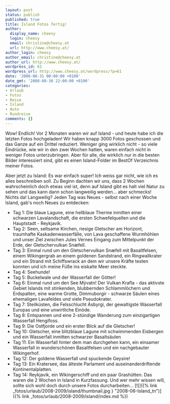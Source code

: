 ```yaml
---
layout: post
status: publish
published: true
title: Island Fotos fertig!
author:
  display_name: cheesy
  login: cheesy
  email: christine@cheesy.at
  url: http://www.cheesy.at/
author_login: cheesy
author_email: christine@cheesy.at
author_url: http://www.cheesy.at/
wordpress_id: 61
wordpress_url: http://www.cheesy.at/wordpress/?p=61
date: '2008-08-31 00:00:00 +0100'
date_gmt: '2008-08-30 22:00:00 +0100'
categories:
- Urlaub
- Fotos
- Reise
- Island
- Auto
- Rundreise
comments: []
---
```

<!--:de--><!-- 5102-->Wow! Endlich! Vor 2 Monaten waren wir auf Island - und heute habe ich die letzten Fotos hochgeladen! Wir haben knapp 3000 Fotos geschossen und das Ganze auf ein Drittel reduziert. Weniger ging wirklich nicht - so viele Eindrücke, wie wir in den zwei Wochen hatten, waren einfach nicht in weniger Fotos unterzubringen. Aber für alle, die wirklich nur in die besten Bilder interessiert sind, gibt es einen Island-Folder im BestOf Verzeichnis meiner Fotos.
Aber jetzt zu Island: Es war einfach super! Ich weiss gar nicht, wie ich es alles beschreiben soll. Zu Beginn dachten wir uns, dass 2 Wochen wahrscheinlich doch etwas viel ist, denn auf Island gibt es halt viel Natur zu sehen und das kann dann schon langweilig werden... aber schmecks! Nichts da! Langweilig? Jeden Tag was Neues - selbst nach einer Woche Island, gab's noch Neues zu entdecken:
- Tag 1: Die blaue Lagune, eine hellblaue Therme inmitten einer schwarzen Lavalandschaft, die ersten Schwefelquellen und die Hauptstadt - Reykjavík.
- Tag 2: Seen, seltsame Kirchen, riesige Gletscher am Horizont, traumhafte Kaskadenwasserfälle, von Lava geschaffene Wurmhöhlen und unser Ziel zwischen Jules Vernes Eingang zum Mittelpunkt der Erde, der Gletschervulkan Snæfell.
- Tag 3: Einmal rund um den Gletschervulkan Snæfell mit Basaltfelsen, einem Wikingergrab an einem goldenen Sandstrand, ein Ringwallkrater und ein Strand mit Schiffswrack an dem wir unsere Kräfte testen konnten und ich meine Füße ins eiskalte Meer steckte.
- Tag 4: Seehunde!
- Tag 5: Buckelwale und der Wasserfall der Götter!
- Tag 6: Einmal rund um den See Mývatn! Der Vulkan Krafla - das aktivste Gebiet Islands mit stinkenden, blubbernden Schlammlöchern und Erdspalten, eine warme Grotte, Dimmuborgir - schwarze Säulen eines ehemaligen Lavafeldes und viele Pseudokrater.
- Tag 7: Steilküsten, die Felsschlucht Ásbyrgi, der gewaltigste Wasserfall Europas und eine unwirtliche Einöde.
- Tag 8: Entspannen und eine 2-stündige Wanderung zum einzigartigen Wasserfall Hengifoss.
- Tag 9: Die Ostfjorde und ein erster Blick auf die Gletscher!
- Tag 10: Gletscher, eine blitzblaue Lagune mit schwimmenden Eisbergen und ein Wasserfall inmitten schwarzer Basaltsäulen
- Tag 11: Ein Wasserfall hinter dem man durchgehen kann, ein einsamer Wasserfall in wunderschönen Basaltfelsen und ein nachgebauter Wikingerhof.
- Tag 12: Der goldene Wasserfall und spuckende Geysire!
- Tag 13: Ein Kratersee, das älteste Parlament und auseinanderdriftende Kontinentalplatten.
- Tag 14: Reykjavik, ein Wikingerschiff und ein paar Grashütten.
Das waren die 2 Wochen in Island in Kurzfassung. Und wer mehr wissen will, sollte sich wohl doch durch unsere Fotos durcharbeiten...
[![]({% link _fotos/urlaub/2008-2009/island/thumbnail.jpg } "2008-06-Island\_tn")]({% link _fotos/urlaub/2008-2009/island/index.md %})
<!--:-->
